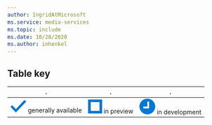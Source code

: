 ```yaml
---
author: IngridAtMicrosoft
ms.service: media-services
ms.topic: include
ms.date: 10/28/2020
ms.author: inhenkel
---
```


<!--Feature availability symbol key-->

## Table key
| . | . | . |
| :---: | :---: | :---: |
| ![general availability](../media/azure-clouds-regions/ga.svg) generally available | ![in preview](../media/azure-clouds-regions/preview.svg) in preview | ![future availability](../media/azure-clouds-regions/planned-active.svg) in development |